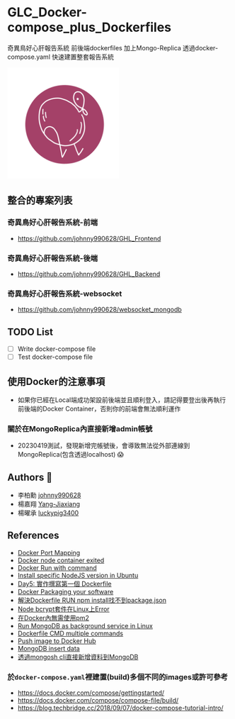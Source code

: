 # GLC_Docker-compose_plus_Dockerfiles
 奇異鳥好心肝報告系統 前後端dockerfiles 加上Mongo-Replica 透過docker-compose.yaml 快速建置整套報告系統

<img src="https://github.com/johnny990628/GHL_Frontend/blob/master/public/logo.png" width="50%" />

## 整合的專案列表
### 奇異鳥好心肝報告系統-前端
+ https://github.com/johnny990628/GHL_Frontend

### 奇異鳥好心肝報告系統-後端
+ https://github.com/johnny990628/GHL_Backend

### 奇異鳥好心肝報告系統-websocket
+ https://github.com/johnny990628/websocket_mongodb

## TODO List
- [ ] Write docker-compose file
- [ ] Test docker-compose file

## 使用Docker的注意事項
+ 如果你已經在Local端成功架設前後端並且順利登入，請記得要登出後再執行前後端的Docker Container，否則你的前端會無法順利運作

### 關於在MongoReplica內直接新增admin帳號
+ 20230419測試，發現新增完帳號後，會導致無法從外部連線到MongoReplica(包含透過localhost) 😱

## Authors 🎉
+ 李柏勳 [johnny990628](https://github.com/johnny990628)
+ 楊嘉翔 [Yang-Jiaxiang](https://github.com/Yang-Jiaxiang)
+ 楊曜承 [luckypig3400](https://github.com/luckypig3400)

## References
+ [Docker Port Mapping](https://www.baeldung.com/linux/assign-port-docker-container#:~:text=Port%20mapping%20is%20used%20to,redirected%20into%20the%20Docker%20container.)
+ [Docker node container exited](https://stackoverflow.com/questions/44288504/why-is-my-docker-node-container-exiting)
+ [Docker Run with command](https://docs.docker.com/engine/reference/commandline/run/)
+ [Install specific NodeJS version in Ubuntu](https://www.educative.io/answers/how-to-install-nodejs-on-ubuntu)
+ [Day5: 實作撰寫第一個 Dockerfile](https://ithelp.ithome.com.tw/articles/10191016)
+ [Docker Packaging your software](https://docs.docker.com/build/building/packaging/)
+ [解決Dockerfile RUN npm install找不到package.json](https://ithelp.ithome.com.tw/articles/10204227)
+ [Node bcrypt套件在Linux上Error](https://stackoverflow.com/questions/15809611/bcrypt-invalid-elf-header-when-running-node-app)
+ [在Docker內無需使用pm2](https://stackoverflow.com/questions/51191378/what-is-the-point-of-using-pm2-and-docker-together)
+ [Run MongoDB as background service in Linux](https://serverfault.com/questions/157705/how-can-i-run-mongod-in-the-background-on-unix-mac-osx)
+ [Dockerfile CMD multiple commands](https://stackoverflow.com/questions/46797348/docker-cmd-exec-form-for-multiple-command-execution)
+ [Push image to Docker Hub](https://docs.docker.com/engine/reference/commandline/push/)
+ [MongoDB insert data](https://www.mongodb.com/docs/manual/reference/method/db.collection.insert/)
+ [透過mongosh cli直接新增資料到MongoDB](https://stackoverflow.com/questions/4837673/how-to-execute-mongo-commands-through-shell-scripts)

### 於`docker-compose.yaml`裡建置(build)多個不同的images或許可參考
+ https://docs.docker.com/compose/gettingstarted/
+ https://docs.docker.com/compose/compose-file/build/
+ https://blog.techbridge.cc/2018/09/07/docker-compose-tutorial-intro/